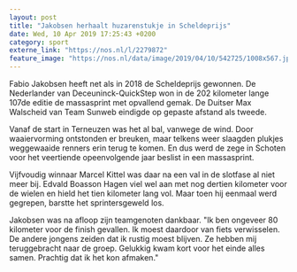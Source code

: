 ```yaml
---
layout: post
title: "Jakobsen herhaalt huzarenstukje in Scheldeprijs"
date: Wed, 10 Apr 2019 17:25:43 +0200
category: sport
externe_link: "https://nos.nl/l/2279872"
feature_image: "https://nos.nl/data/image/2019/04/10/542725/1008x567.jpg"
---
```


<p>Fabio Jakobsen heeft net als in 2018 de Scheldeprijs gewonnen. De Nederlander van Deceuninck-QuickStep won in de 202 kilometer lange 107de editie de massasprint met opvallend gemak. De Duitser Max Walscheid van Team Sunweb eindigde op gepaste afstand als tweede.</p>
<p>Vanaf de start in Terneuzen was het al bal, vanwege de wind. Door waaiervorming ontstonden er breuken, maar telkens weer slaagden plukjes weggewaaide renners erin terug te komen. En dus werd de zege in Schoten voor het veertiende opeenvolgende jaar beslist in een massasprint.</p>
<p>Vijfvoudig winnaar Marcel Kittel was daar na een val in de slotfase al niet meer bij. Edvald Boasson Hagen viel wel aan met nog dertien kilometer voor de wielen en hield het tien kilometer lang vol. Maar toen hij eenmaal werd gegrepen, barstte het sprintersgeweld los.</p>
<p>Jakobsen was na afloop zijn teamgenoten dankbaar. "Ik ben ongeveer 80 kilometer voor de finish gevallen. Ik moest daardoor van fiets verwisselen. De andere jongens zeiden dat ik rustig moest blijven. Ze hebben mij teruggebracht naar de groep. Gelukkig kwam kort voor het einde alles samen. Prachtig dat ik het kon afmaken."</p>
